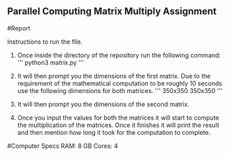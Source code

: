 ## Parallel Computing Matrix Multiply Assignment

#Report

Instructions to run the file.
1. Once inside the directory of the repository run the following command:
'''
python3 matrix.py
'''

2. It will then prompt you the dimensions of the first matrix. Due to the requirement of the mathematical computation to be roughly 10 seconds use the following dimensions for both matrices.
'''
350x350
350x350
'''

3. It will then prompt you the dimensions of the second matrix.

4. Once you input the values for both the matrices it will start to compute the multiplication of the matrices. Once it finishes it will print the result and then mention how long it took for the computation to complete.

#Computer Specs
RAM: 8 GB
Cores: 4
